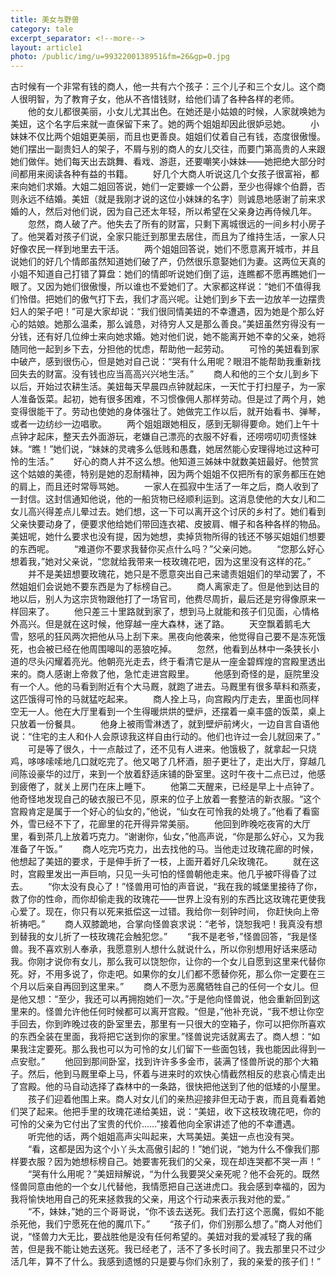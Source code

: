 ```yaml
---
title: 美女与野兽
category: tale
excerpt_separator: <!--more-->
layout: article1
photo: /public/img/u=9932200138951&fm=26&gp=0.jpg
---
```

古时候有一个非常有钱的商人，他一共有六个孩子：三个儿子和三个女儿。这个商人很明智，为了教育子女，他从不吝惜钱财，给他们请了各种各样的老师。
　　他的女儿都很美丽，小女儿尤其出色。在她还是小姑娘的时候，人家就唤她为美妞，这个名字后来就一直保留下来了。她的两个姐姐却因此很妒忌她。
　　小妹妹不仅比两个姐姐更美丽，而且也更善良。姐姐们仗着自己有钱，态度很傲慢。她们摆出一副贵妇人的架子，不屑与别的商人的女儿交往，而要门第高贵的人来跟她们做伴。她们每天出去跳舞、看戏、游逛，还要嘲笑小妹妹——她把绝大部分时间都用来阅读各种有益的书籍。
　　好几个大商人听说这几个女孩子很富裕，都来向她们求婚。大姐二姐回答说，她们一定要嫁一个公爵，至少也得嫁个伯爵，否则永远不结婚。<!--more-->美妞（就是我刚才说的这位小妹妹的名字）则诚恳地感谢了前来求婚的人，然后对他们说，因为自己还太年轻，所以希望在父亲身边再侍候几年。
　　忽然，商人破了产。他失去了所有的财富，只剩下离城很远的一间乡村小房子了。他哭着对孩子们说，全家只能迁到那里去居住，而且为了维持生活，一家人只好像农民一样到地里去干活。
　　两个姐姐回答说，她们不愿意离开城市，并且说她们的好几个情郎虽然知道她们破了产，仍然很乐意娶她们为妻。这两位天真的小姐不知道自己打错了算盘：她们的情郎听说她们倒了运，连瞧都不愿再瞧她们一眼了。又因为她们很傲慢，所以谁也不爱她们了。大家都这样说：“她们不值得我们怜借。把她们的傲气打下去，我们才高兴呢。让她们到乡下去一边放羊一边摆贵妇人的架子吧！”可是大家却说：“我们很同情美妞的不幸遭遇，因为她是个那么好心的姑娘。她那么温柔，那么诚恳，对待穷人又是那么善良。”美妞虽然穷得没有一分钱，还有好几位绅士来向她求婚。她对他们说，她不能离开她不幸的父亲，她将随同他一起到乡下去，分担他的忧虑，帮助他一起劳动。
　　可怜的美妞看到家中破产，感到很伤心，但是她对自己说：“哭有什么用呢？眼泪不能帮助我重新找回失去的财富。没有钱也应当高高兴兴地生活。”
　　商人和他的三个女儿到乡下以后，开始过农耕生活。美妞每天早晨四点钟就起床，一天忙于打扫屋子，为一家人准备饭菜。起初，她有很多困难，不习惯像佣人那样劳动。但是过了两个月，她变得很能干了。劳动也使她的身体强壮了。她做完工作以后，就开始看书、弹琴，或者一边纺纱一边唱歌。
　　两个姐姐跟她相反，感到无聊得要命。她们上午十点钟才起床，整天去外面游玩，老嫌自己漂亮的衣服不好看，还唠唠叨叨责怪妹妹。“瞧！”她们说，“妹妹的灵魂多么低贱和愚蠢，她居然能心安理得地过这种可怜的生活。”
　　好心的商人并不这么想。他知道三姊妹中就数美妞最好。他赞赏这个姑娘的美德，特别是她的忍耐精神，因为两个姐姐不仅把所有的家务都压在她 的肩上，而且还时常辱骂她。
　　一家人在孤寂中生活了一年之后，商人收到了一封信。这封信通知他说，他的一船货物已经顺利运到。这消息使他的大女儿和二女儿高兴得差点儿晕过去。她们想，这一下可以离开这个讨厌的乡村了。她们看到父亲快要动身了，便要求他给她们带回连衣裙、皮披肩、帽子和各种各样的物品。美妞呢，她什么要求也没有提，因为她想，卖掉货物所得的钱还不够买姐姐们想要的东西呢。
　　“难道你不要求我替你买点什么吗？”父亲问她。
　　“您那么好心想着我，”她对父亲说，“您就给我带来一枝玫瑰花吧，因为这里没有这样的花。”
　　并不是美妞想要玫瑰花，她只是不愿意突出自己来谴责姐姐们的举动罢了，不然姐姐们会说她不要东西是为了标榜自己。
　　商人离家走了。但是他到达目的地以后，别人为这宗货物跟他打了一场官司，他费尽周折，最后还是穷得像原来一样回来了。
　　他只差三十里路就到家了，想到马上就能和孩子们见面，心情格外高兴。但是就在这时候，他穿越一座大森林，迷了路。
　　天空飘着鹅毛大雪，怒吼的狂风两次把他从马上刮下来。黑夜向他袭来，他觉得自己要不是冻死饿死，也会被已经在他周围嗥叫的恶狼吃掉。
　　忽然，他看到丛林中一条狭长小道的尽头闪耀着亮光。他朝亮光走去，终于看清它是从一座金碧辉煌的宫殿里透出来的。商人感谢上帝救了他，急忙走进宫殿里。
　　他感到奇怪的是，庭院里没有一个人。他的马看到附近有个大马厩，就跑了进去。马厩里有很多草料和燕麦，这匹饿得可怜的马就猛吃起来。
　　商人拴上马，向宫殿内厅走去，里面也同样空无一人。他在大厅里看到一个生得暖烘烘的壁炉，还摆着一桌丰盛的饭菜，桌上只放着一份餐具。
　　他身上被雨雪淋透了，就到壁炉前烤火，一边自言自语他说：“住宅的主人和仆人会原谅我这样自由行动的。他们也许过一会儿就回来了。”
　　可是等了很久，十一点敲过了，还不见有人进来。他饿极了，就拿起一只烧鸡，哆哆嗦嗦地几口就吃完了。他又喝了几杯酒，胆子更壮了，走出大厅，穿越几间陈设豪华的过厅，来到一个放着舒适床铺的卧室里。这时午夜十二点已过，他感到疲倦了，就关上房门在床上睡下。
　　他第二天醒来，已经是早上十点钟了。他奇怪地发现自己的破衣服已不见，原来的位子上放着一套整洁的新衣服。“这个宫殿肯定是属于一个好心的仙女的，”他说，“仙女在可怜我的处境了。”他看了看窗外，雪已经不下了，花廊里的花开得异常美丽。
　　他回到昨晚吃夜宵的大厅里，看到茶几上放着巧克力。“谢谢你，仙女，”他高声说，“你是那么好心，又为我准备了午饭。”
　　商人吃完巧克力，出去找他的马。当他走过玫瑰花廊的时候，他想起了美妞的要求，于是伸手折了一枝，上面开着好几朵玫瑰花。
　　就在这时，宫殿里发出一声巨响，只见一头可怕的怪兽朝他走来。他几乎被吓得昏了过去。
　　“你太没有良心了！”怪兽用可怕的声音说，“我在我的城堡里接待了你，救了你的性命，而你却偷走我的玫瑰花——世界上没有别的东西比这玫瑰花更使我心爱了。现在，你只有以死来抵偿这一过错。我给你一刻钟时间， 你赶快向上帝祈祷吧。”
　　商人双膝跪地，合掌向怪兽哀求说：“老爷，饶恕我吧！我真没有想到替我的女儿折了一枝玫瑰花会触犯您。”
　　“我不是老爷，”怪兽回答，“我是怪兽。我不喜欢别人奉承，我愿意别人想什么就说什么，所以你别想用好话来感动我。你刚才说你有女儿，那么我可以饶恕你，让你的一个女儿自愿到这里来代替你死。好，不用多说了，你走吧。如果你的女儿们都不愿替你死，那么你一定要在三个月以后亲自再回到这里来。”
　　商人不愿为恶魔牺牲自己的任何一个女儿。但是他又想：“至少，我还可以再拥抱她们一次。”于是他向怪兽说，他会重新回到这里来的。怪兽允许他任何时候都可以离开宫殿。“但是，”他补充说，“我不想让你空手回去，你到昨晚过夜的卧室里去，那里有一只很大的空箱子，你可以把你所喜欢的东西全装在里面，我将把它送到你的家里。”怪兽说完话就离去了。商人想：“如果我注定要死。那么我也可以为可怜的女儿们留下一些面包钱，我也能因此得到一点安慰。”
　　他回到那间卧室，找到许许多多金市，装满了怪兽所说的那个大箱子。然后，他到马厩里牵上马，怀着与进来时的欢快心情截然相反的悲哀心情走出了宫殿。他的马自动选择了森林中的一条路，很快把他送到了他的低矮的小屋里。
　　孩子们迎着他围上来。商人对女儿们的亲热迎接非但无动于衷，而且竟看着她们哭了起来。他把手里的玫瑰花递给美妞，说：“美妞，收下这枝玫瑰花吧，你的可怜的父亲为它付出了宝贵的代价……”接着他向全家讲述了他的不幸遭遇。
　　听完他的话，两个姐姐高声尖叫起来，大骂美妞。美妞一点也没有哭。
　　“看，这都是因为这个小丫头太高傲引起的！”她们说，“她为什么不像我们那样要衣服？因为她想标榜自己。她要害死我们的父亲，现在却连哭都不哭一声！”
　　“哭有什么用呢？”美妞辩解说，“为什么我要哭父亲死呢？他不会死的。既然怪兽同意由他的一个女儿代替他，我情愿把自己送进虎口。我会感到幸福的，因为我将愉快地用自己的死来拯救我的父亲，用这个行动来表示我对他的爱。”
　　“不，妹妹，”她的三个哥哥说，“你不该去送死。我们去打这个恶魔，假如不能杀死他，我们宁愿死在他的魔爪下。”
　　“孩子们，你们别那么想了。”商人对他们说，“怪兽力大无比，要战胜他是没有任何希望的。美妞对我的爱减轻了我的痛苦，但是我不能让她去送死。我已经老了，活不了多长时间了。我去那里只不过少活几年，算不了什么。我感到遗憾的只是要与你们永别了，我的亲爱的孩子们！”